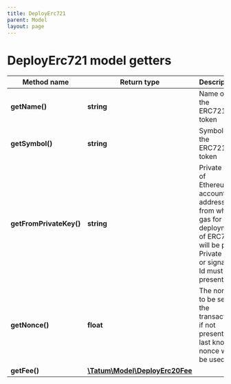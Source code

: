 ```yaml
---
title: DeployErc721
parent: Model
layout: page
---
```


# DeployErc721 model getters

Method name | Return type | Description | Notes
------------ | ------------- | ------------- | -------------
**getName()** | **string** | Name of the ERC721 token |
**getSymbol()** | **string** | Symbol of the ERC721 token |
**getFromPrivateKey()** | **string** | Private key of Ethereum account address, from which gas for deployment of ERC721 will be paid. Private key, or signature Id must be present. |
**getNonce()** | **float** | The nonce to be set to the transaction; if not present, the last known nonce will be used | [optional]
**getFee()** | [**\Tatum\Model\DeployErc20Fee**](../DeployErc20Fee) |  | [optional]

